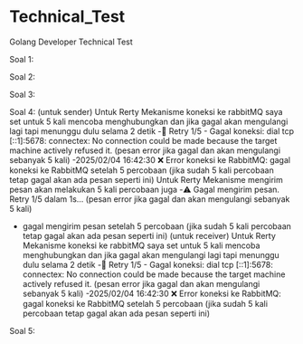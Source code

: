 # Technical_Test
Golang Developer Technical Test

Soal 1:

Soal 2:

Soal 3:

Soal 4:
(untuk sender)
Untuk Rerty Mekanisme koneksi ke rabbitMQ saya set untuk 5 kali mencoba menghubungkan dan jika gagal akan mengulangi lagi tapi menunggu dulu selama 2 detik
 -🔄 Retry 1/5 - Gagal koneksi: dial tcp [::1]:5678: connectex: No connection could be made because the target machine actively refused it. (pesan error jika gagal dan akan mengulangi sebanyak 5 kali)
 -2025/02/04 16:42:30 ❌ Error koneksi ke RabbitMQ: gagal koneksi ke RabbitMQ setelah 5 percobaan (jika sudah 5 kali percobaan tetap gagal akan ada pesan seperti ini)
Untuk Rerty Mekanisme mengirim pesan akan melakukan 5 kali percobaan juga
 -⚠️ Gagal mengirim pesan. Retry 1/5 dalam 1s... (pesan error jika gagal dan akan mengulangi sebanyak 5 kali)
 - gagal mengirim pesan setelah 5 percobaan (jika sudah 5 kali percobaan tetap gagal akan ada pesan seperti ini)
 (untuk receiver)
 Untuk Rerty Mekanisme koneksi ke rabbitMQ saya set untuk 5 kali mencoba menghubungkan dan jika gagal akan mengulangi lagi tapi menunggu dulu selama 2 detik
 -🔄 Retry 1/5 - Gagal koneksi: dial tcp [::1]:5678: connectex: No connection could be made because the target machine actively refused it. (pesan error jika gagal dan akan mengulangi sebanyak 5 kali)
 -2025/02/04 16:42:30 ❌ Error koneksi ke RabbitMQ: gagal koneksi ke RabbitMQ setelah 5 percobaan (jika sudah 5 kali percobaan tetap gagal akan ada pesan seperti ini)

 Soal 5: